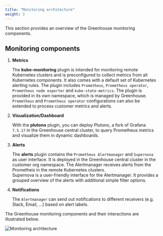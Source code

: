 ```yaml
---
title: "Monitoring architecture"
weight: 3
---
```


This section provides an overview of the Greenhouse monitoring components. 

## Monitoring components

1) **Metrics**  

    The **kube-monitoring** plugin is intended for monitoring remote Kubernetes clusters and is preconfigured to collect metrics from all Kubernetes components. It also comes with a default set of Kubernetes alerting rules. The plugin includes `Prometheus`, `Prometheus operator`, `Prometheus node exporter` and `kube-state-metrics`. The plugin is provided in its own namespace, which is managed by Greenhouse. `Prometheus` and `Prometheus operator` configurations can also be extended to process customer metrics and alerts.

2) **Visualization/Dashboard**

   With the **plutono** plugin, you can deploy Plutono, a fork of Grafana `7.5.17` in the Greenhouse central cluster,    to query Prometheus metrics and visualize them in dynamic dashboards.  

3) **Alerts**

    The **alerts** plugin contains the `Prometheus Alertmanager` and `Supernova` as user interface. 
    It is deployed in the Greenhouse central cluster in the customer org namespace. 
    The Alertmanager receives alerts from the Prometheis in the remote Kubernetes clusters.  
    Supernova is a user-friendly interface for the Alertmanager. It provides a grouped overview of the alerts with additional simple filter options. 

4) **Notifications**

    The `Alertmanager` can send out notifications to different receivers (e.g. Slack, Email, ...) based on alert labels.

The Greenhouse monitoring components and their interactions are illustrated below.

![Monitoring architecture](assets/monitoring-architecture.png)
